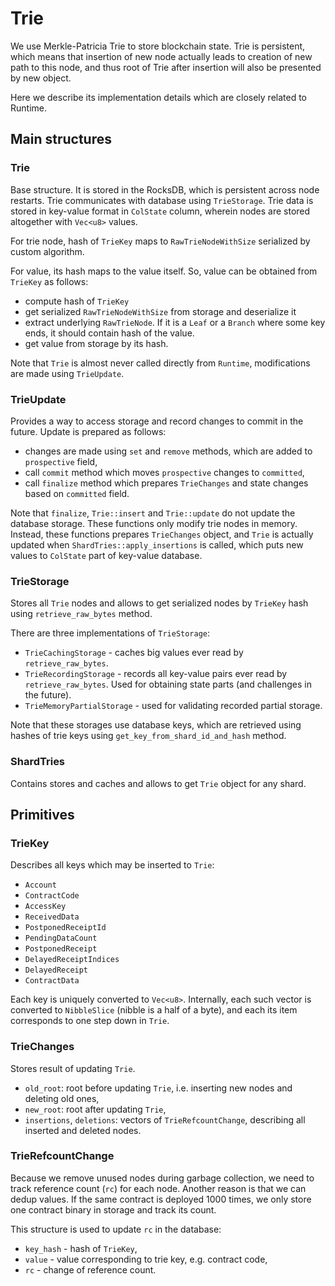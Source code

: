 # Trie

We use Merkle-Patricia Trie to store blockchain state.
Trie is persistent, which means that insertion of new node actually leads to creation of new path to this node, and thus root of Trie after insertion will also be presented by new object.

Here we describe its implementation details which are closely related to Runtime.

## Main structures

### Trie

Base structure. 
It is stored in the RocksDB, which is persistent across node restarts. Trie communicates with database using `TrieStorage`.
Trie data is stored in key-value format in `ColState` column, wherein nodes are stored altogether with `Vec<u8>` values.

For trie node, hash of `TrieKey` maps to `RawTrieNodeWithSize` serialized by custom algorithm.

For value, its hash maps to the value itself. So, value can be obtained from `TrieKey` as follows:
- compute hash of `TrieKey`
- get serialized `RawTrieNodeWithSize` from storage and deserialize it
- extract underlying `RawTrieNode`. If it is a `Leaf` or a `Branch` where some key ends, it should contain hash of the value.
- get value from storage by its hash.

Note that `Trie` is almost never called directly from `Runtime`, modifications are made using `TrieUpdate`.

### TrieUpdate

Provides a way to access storage and record changes to commit in the future. Update is prepared as follows:

- changes are made using `set` and `remove` methods, which are added to `prospective` field,
- call `commit` method which moves `prospective` changes to `committed`,
- call `finalize` method which prepares `TrieChanges` and state changes based on `committed` field.

Note that `finalize`, `Trie::insert` and `Trie::update` do not update the database storage. 
These functions only modify trie nodes in memory.
Instead, these functions prepares `TrieChanges` object, and `Trie` is actually updated when `ShardTries::apply_insertions` is called, which puts new values to `ColState` part of key-value database.

### TrieStorage

Stores all `Trie` nodes and allows to get serialized nodes by `TrieKey` hash using `retrieve_raw_bytes` method.

There are three implementations of `TrieStorage`:
- `TrieCachingStorage` - caches big values ever read by `retrieve_raw_bytes`.
- `TrieRecordingStorage` - records all key-value pairs ever read by `retrieve_raw_bytes`. Used for obtaining state parts (and challenges in the future).
- `TrieMemoryPartialStorage` - used for validating recorded partial storage.

Note that these storages use database keys, which are retrieved using hashes of trie keys using `get_key_from_shard_id_and_hash` method.

### ShardTries

Contains stores and caches and allows to get `Trie` object for any shard.

## Primitives

### TrieKey

Describes all keys which may be inserted to `Trie`:

- `Account`
- `ContractCode`
- `AccessKey`
- `ReceivedData`
- `PostponedReceiptId`
- `PendingDataCount`
- `PostponedReceipt`
- `DelayedReceiptIndices`
- `DelayedReceipt`
- `ContractData`

Each key is uniquely converted to `Vec<u8>`. Internally, each such vector is converted to `NibbleSlice` (nibble is a half of a byte), and each its item corresponds to one step down in `Trie`.

### TrieChanges

Stores result of updating `Trie`. 

- `old_root`: root before updating `Trie`, i.e. inserting new nodes and deleting old ones,
- `new_root`: root after updating `Trie`,
- `insertions`, `deletions`: vectors of `TrieRefcountChange`, describing all inserted and deleted nodes.

### TrieRefcountChange

Because we remove unused nodes during garbage collection, we need to track reference count (`rc`) for each node.
Another reason is that we can dedup values. If the same contract is deployed 1000 times, we only store one contract binary in storage and track its count.

This structure is used to update `rc` in the database:

- `key_hash` - hash of `TrieKey`,
- `value` - value corresponding to trie key, e.g. contract code,
- `rc` - change of reference count.
